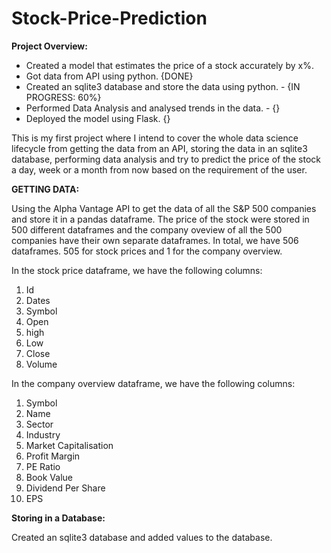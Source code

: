 # Stock-Price-Prediction

**Project Overview:**

* Created a model that estimates the price of a stock accurately by x%.
* Got data from API using python. {DONE}
* Created an sqlite3 database and store the data using python. - {IN PROGRESS: 60%}
* Performed Data Analysis and analysed trends in the data. - {}
* Deployed the model using Flask. {}


This is my first project where I intend to cover the whole data science lifecycle from getting the data from an API, storing the data in an sqlite3 database, performing data analysis and try to predict the price of the stock a day, week or a month from now based on the requirement of the user.

**GETTING DATA:**

Using the Alpha Vantage API to get the data of all the S&P 500 companies and store it in a pandas dataframe. The price of the stock were stored in 500 different dataframes and the company oveview of all the 500 companies have their own separate dataframes. In total, we have 506 dataframes. 505 for stock prices and 1 for the company overview.

In the stock price dataframe, we have the following columns:
1. Id
2. Dates
3. Symbol
4. Open
5. high
6. Low
7. Close 
8. Volume

In the company overview dataframe, we have the following columns:
1. Symbol
2. Name
3. Sector
4. Industry
5. Market Capitalisation
6. Profit Margin
7. PE Ratio
8. Book Value
9. Dividend Per Share
10. EPS

**Storing in a Database:**

Created an sqlite3 database and added values to the database.
